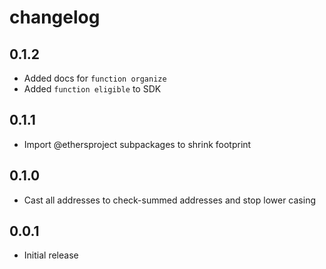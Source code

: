 # changelog

## 0.1.2

- Added docs for `function organize`
- Added `function eligible` to SDK

## 0.1.1

- Import @ethersproject subpackages to shrink footprint

## 0.1.0

- Cast all addresses to check-summed addresses and stop lower casing

## 0.0.1

- Initial release
